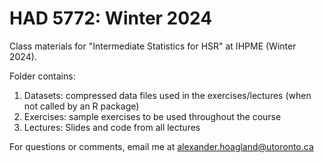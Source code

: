 # HAD 5772: Winter 2024
 Class materials for "Intermediate Statistics for HSR" at IHPME (Winter 2024). 

Folder contains: 
1. Datasets: compressed data files used in the exercises/lectures (when not called by an R package)
2. Exercises: sample exercises to be used throughout the course
3. Lectures: Slides and code from all lectures

For questions or comments, email me at alexander.hoagland@utoronto.ca
